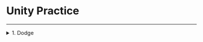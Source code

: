 # Unity Practice

----------------

<details markdown="1">
<summary>1. Dodge</summary>

1. [method/class](#method/class)

## method/class
 
</details>
